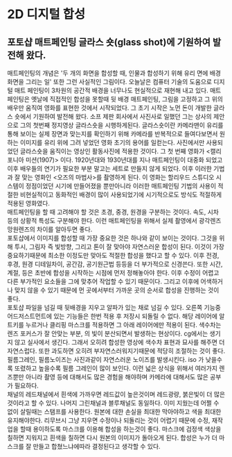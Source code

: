 # 2D 디지털 합성
## 포토샵 매트페인팅 글라스 숏(glass shot)에 기원하여 발전해 왔다.
매트페인팅의 개념은 '두 개의 화면을 합성할 때, 인물과 합성하기 위해 유리 면에 배경 화면을 그리는 일' 또한 그런 사실적인 그림이다. 오늘날은 컴퓨터 기술의 도움으로 디지털 매트 페인팅이 3차원의 공간적 배경을 너무나도 현실적으로 재현해 내고 있다. 
매트페인팅은 옛날에 직접적인 합성을 못할때 뒷 배경 매트페인팅, 그림을 고정하고 그 위의 배우만 움직여 영화를 표현한 것에서 시작되었다. 그 초기 시작은 노먼 돈이 개발한  글라스 숏에서 기원하여 발전해 왔다. 소프 제판 회사에서 사진사로 일했던 그는 상사의 제안으로 그의 첫번째 정지영상 글라스숏을 시행하게된다. 글라스숏이란 카메라맨이 유리를 통해 보이는 실제 장면과 맞는지를 확인하기 위해 카메라를 반복적으로 들여다보면서 원하는 이미지를 유리 위에 그려 넣었던 영화 초기의 용어를 일컫는다. 사진에서만 사용되었던 글라스숏을 움직이는 영상인 활동사진에 적용한 것이다. 그 첫 번째 영화가 <캘리포니아 미션(1907)> 이다.    1920년대와 1930년대를 지나 매트페인팅이 대중화 되었고 이후 배우들의 연기가 필요한 부분 말고는 세트로 만들지 않게 되었다. 이후 이러한 기법과 잘 맞는 영화인 <오즈의 마법사>를 촬영하게 된다. 이 영화는 할리우드 스튜디오 시스템이 정점이었던 시기에 만들어졌을 뿐만아니라 이러한 매트페인팅 기법의 사용이 적절한 비현실적이고 동화적인 배경이 많이 사용되었기에 시기적으로도 방식도 적절하게 적용된 영화였다.  
매트페인팅을 할 때 고려해야 할 것은 초경, 중경, 원경을 구분하는 것이다. 속도, 시차 등의 상황적 특성도 구분해야 한다. 이런 매트페인팅을 위해서 실제 촬영에서 광각렌즈 망원렌즈의 차이를 알아두면 좋다.  
포토샵에서 이미지를 합성할 때 가장 중요한 것은 하나와 같이 보이는 것이다. 그것을 위해 투시, 그림자 즉 빛방향, 그리고 톤이 잘 맞아야 자연스러운 합성이 된다. 이것이 가장 중요하기때문에 최소한 이정도만 맞아도 적절한 합성을 했다고 할 수 있다. 이후 전경, 후경, 원경 디테일차이, 공간감, 공기원근법 등등을 더 부가적으로 신경쓴다. 또한 시간, 계절, 등은 초반에 합성을 시작하는 시점에 먼저 정해놓아야 한다. 이후 수정이 어렵고 다른 부가적인 요소들을 그에 맞추어 작업할 수 있기 때문이다. 그리고 이후에 어색하거나 맞지 않을 수 있기 때문에 먼 곳에서부터 가까운 곳의 순서로 합성을 진행하는 것이 좋다.  
포토샵 파일을 넘길 때 뒷배경을 지우고 알파가 있는 채로 넘길 수 있다. 오른쪽 기능중 어드저스트먼트에 있는 기능들은 한번 적용 후 저장시 되돌릴 수 없다. 해당 레이어에 알트키를 누르거나 클리핑 마스크를 적용하면 그 아래 레이어에만 적용이 된다. 색수차는 렌즈 포커스가 잘 안맞는 부분, 의 빛이 분산되면서 발생하는 현상이다. cg에서는 생기지 않고 실사에서 생긴다. 그래서 오히려 합성한 영상에 색수차 표현과 묘사를 해주면 더 자연스럽다. 또한 과도하면 오히려 부자연스러워지기때문에 적당히 조절하는 것이 좋다. 필름그레인, 필름노이즈는 사진과같이 자연스러운 노이즈를 발생시킨다. iso 가 낮을수록 또렸하고 높을수록 필름 그레인이 많이 보인다. 이런 넓은 상식을 위해서 여러가지 렌즈뿐만 아니라 촬영 등에 대해서도 많은 경험을 해야하며 카메라에 대해서도 많은 공부가 필요하다.  
채널의 레드채널에서 흰색에 가까우면 레드값이 높은것이며 레드광량, 붉은빛이 더 많은것이라고 할 수 있다. 나머지 그린채널과 블루채널도 동일하다. 이미 지웠는데 어쩔 수 없이 살릴때는 스탬프를 사용한다. 원본에 대한 손실을 최대한 막아야하고 색을 최대한 유지해야한다. 리무브시 그냥 지우면 수정이나 되돌리는 것이 어렵기 때문에 수정, 재작업을 할때 용이하도록 마스크를 이용해 합성을 하는것이 좋다. 마스크에 검정색 색상을 칠하면 지워지고 흰색을 칠하면 다시 원본의 이미지가 돌아오게 된다. 합성은 누가 더 마스크를 잘 만들고 합쳤느냐에따라 결정된다고 생각할 수 있다.  
